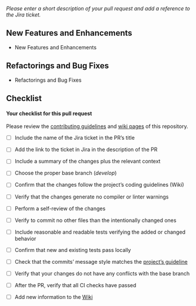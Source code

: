 *Please enter a short description of your pull request and add a reference to the Jira ticket.*

## New Features and Enhancements

- New Features and Enhancements

## Refactorings and Bug Fixes

- Refactorings and Bug Fixes

## Checklist

#### Your checklist for this pull request

Please review
the [contributing guidelines](https://github.com/Catrobat/Paintroid/blob/develop/README.md)
and [wiki pages](https://github.com/Catrobat/Catroid/wiki/) of this repository.

- [ ] Include the name of the Jira ticket in the PR’s title
- [ ] Add the link to the ticket in Jira in the description of the PR
- [ ] Include a summary of the changes plus the relevant context
- [ ] Choose the proper base branch (*develop*)
- [ ] Confirm that the changes follow the project’s coding guidelines (Wiki)
- [ ] Verify that the changes generate no compiler or linter warnings
- [ ] Perform a self-review of the changes
- [ ] Verify to commit no other files than the intentionally changed ones
- [ ] Include reasonable and readable tests verifying the added or changed behavior
- [ ] Confirm that new and existing tests pass locally
- [ ] Check that the commits’ message style matches
  the [project’s guideline](https://github.com/Catrobat/Catroid/wiki/Commit-Message-Guidelines)
- [ ] Verify that your changes do not have any conflicts with the base branch
- [ ] After the PR, verify that all CI checks have passed
- [ ] Add new information to the [Wiki](https://github.com/Catrobat/Paintroid-Flutter/wiki)

